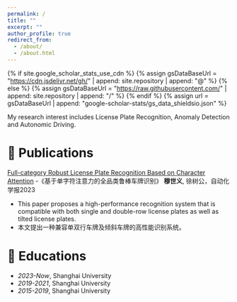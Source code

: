 ```yaml
---
permalink: /
title: ""
excerpt: ""
author_profile: true
redirect_from: 
  - /about/
  - /about.html
---
```


{% if site.google_scholar_stats_use_cdn %}
{% assign gsDataBaseUrl = "https://cdn.jsdelivr.net/gh/" | append: site.repository | append: "@" %}
{% else %}
{% assign gsDataBaseUrl = "https://raw.githubusercontent.com/" | append: site.repository | append: "/" %}
{% endif %}
{% assign url = gsDataBaseUrl | append: "google-scholar-stats/gs_data_shieldsio.json" %}

<span class='anchor' id='about-me'></span>

My research interest includes License Plate Recognition, Anomaly Detection and Autonomic Driving. 

# 📝 Publications 

[Full-category Robust License Plate Recognition Based on Character Attention](http://www.aas.net.cn/cn/article/doi/10.16383/j.aas.c211210)
-《基于单字符注意力的全品类鲁棒车牌识别》
**穆世义**, 徐树公，自动化学报2023

- This paper proposes a high-performance recognition system that is compatible with both single and double-row license plates as well as tilted license plates.
- 本文提出一种兼容单双行车牌及倾斜车牌的高性能识别系统。 


# 📖 Educations
- *2023-Now*, Shanghai University 
- *2019-2021*, Shanghai University 
- *2015-2019*, Shanghai University
